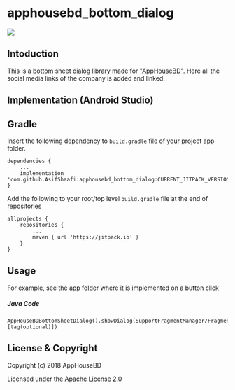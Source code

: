 # apphousebd_bottom_dialog

[![](https://jitpack.io/v/AsifShaafi/apphousebd_bottom_dialog.svg)](https://jitpack.io/#AsifShaafi/apphousebd_bottom_dialog)


## Intoduction

This is a bottom sheet dialog library made for ["AppHouseBD"](https://apphousebd.com). Here all the social media links of the company is added and linked.

## Implementation (Android Studio)

## Gradle

Insert the following dependency to `build.gradle` file of your project app folder.

    dependencies {
        ...
        implementation 'com.github.AsifShaafi:apphousebd_bottom_dialog:CURRENT_JITPACK_VERSION'
    }
    
Add the following to your root/top level `build.gradle` file at the end of repositories

    allprojects {
        repositories {
            ...
            maven { url 'https://jitpack.io' }
        }
    }
    

## Usage

For example, see the app folder where it is implemented on a button click

##### Java Code

    AppHouseBDBottomSheetDialog().showDialog(SupportFragmentManager/FragmentManager, [tag(optional)])
    
    
## License & Copyright

Copyright (c) 2018 AppHouseBD

Licensed under the [Apache License 2.0](LICENSE)
